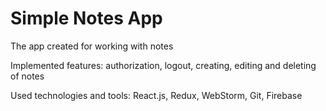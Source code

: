 # Simple Notes App

The app created for working with notes

Implemented features: authorization, logout, creating, editing and deleting of notes

Used technologies and tools: React.js, Redux, WebStorm, Git, Firebase
